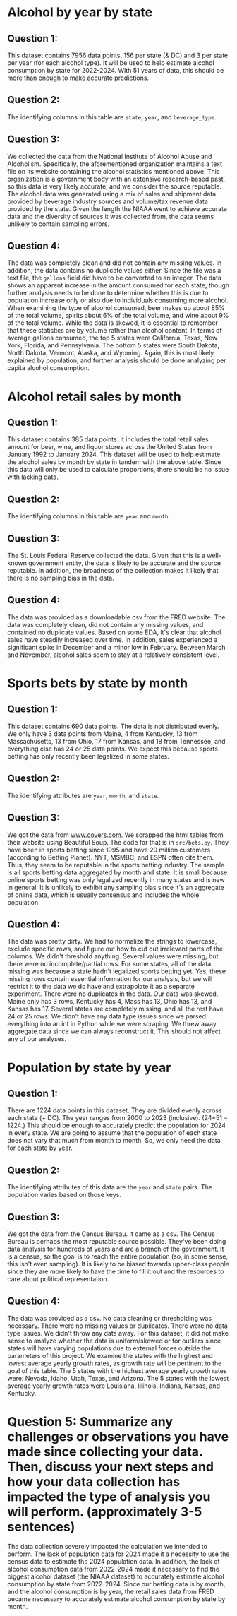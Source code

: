 # Alcohol by year by state

## Question 1: 
This dataset contains 7956 data points, 156 per state (& DC) and 3 per state per year (for each alcohol type). It will be used to help estimate alcohol consumption by state for 2022-2024. With 51 years of data, this should be more than enough to make accurate predictions.

## Question 2:
The identifying columns in this table are `state`, `year`, and `beverage_type`.

## Question 3:
We collected the data from the National Institute of Alcohol Abuse and Alcoholism. Specifically, the aforementioned organization maintains a text file on its website containing the alcohol statistics mentioned above. This organization is a government body with an extensive research-based past, so this data is very likely accurate, and we consider the source reputable. The alcohol data was generated using a mix of sales and shipment data provided by beverage industry sources and volume/tax revenue data provided by the state. Given the length the NIAAA went to achieve accurate data and the diversity of sources it was collected from, the data seems unlikely to contain sampling errors.

## Question 4:
The data was completely clean and did not contain any missing values. In addition, the data contains no duplicate values either. Since the file was a text file, the `gallons` field did have to be converted to an integer. The data shows an apparent increase in the amount consumed for each state, though further analysis needs to be done to determine whether this is due to population increase only or also due to individuals consuming more alcohol. When examining the type of alcohol consumed, beer makes up about 85% of the total volume, spirits about 6% of the total volume, and wine about 9% of the total volume. While the data is skewed, it is essential to remember that these statistics are by volume rather than alcohol content. In terms of average gallons consumed, the top 5 states were California, Texas, New York, Florida, and Pennsylvania. The bottom 5 states were South Dakota, North Dakota, Vermont, Alaska, and Wyoming. Again, this is most likely explained by population, and further analysis should be done analyzing per capita alcohol consumption.


# Alcohol retail sales by month

## Question 1:
This dataset contains 385 data points. It includes the total retail sales amount for beer, wine, and liquor stores across the United States from January 1992 to January 2024. This dataset will be used to help estimate the alcohol sales by month by state in tandem with the above table. Since this data will only be used to calculate proportions, there should be no issue with lacking data.

## Question 2:
The identifying columns in this table are `year` and `month`.

## Question 3:
The St. Louis Federal Reserve collected the data. Given that this is a well-known government entity, the data is likely to be accurate and the source reputable. In addition, the broadness of the collection makes it likely that there is no sampling bias in the data.

## Question 4:
The data was provided as a downloadable csv from the FRED website. The data was completely clean, did not contain any missing values, and contained no duplicate values. Based on some EDA, it's clear that alcohol sales have steadily increased over time. In addition, sales experienced a significant spike in December and a minor low in February. Between March and November, alcohol sales seem to stay at a relatively consistent level.

# Sports bets by state by month

## Question 1:
This dataset contains 690 data points. The data is not distributed evenly. We only have 3 data points from Maine, 4 from Kentucky, 13 from Massachusetts, 13 from Ohio, 17 from Kansas, and 18 from Tennessee, and everything else has 24 or 25 data points. We expect this because sports betting has only recently been legalized in some states.

## Question 2:
The identifying attributes are `year`, `month`, and `state`.

## Question 3:
We got the data from www.covers.com. We scrapped the html tables from their website using Beautiful Soup. The code for that is in `src/bets.py`. They have been in sports betting since 1995 and have 20 million customers (according to Betting Planet). NYT, MSMBC, and ESPN often cite them. Thus, they seem to be reputable in the sports betting industry. The sample is all sports betting data aggregated by month and state. It is small because online sports betting was only legalized recently in many states and is new in general. It is unlikely to exhibit any sampling bias since it's an aggregate of online data, which is usually consensus and includes the whole population.

## Question 4:
The data was pretty dirty. We had to normalize the strings to lowercase, exclude specific rows, and figure out how to cut out irrelevant parts of the columns. We didn't threshold anything. Several values were missing, but there were no incomplete/partial rows. For some states, all of the data missing was because a state hadn't legalized sports betting yet. Yes, these missing rows contain essential information for our analysis, but we will restrict it to the data we do have and extrapolate it as a separate experiment. There were no duplicates in the data. Our data was skewed. Maine only has 3 rows, Kentucky has 4, Mass has 13, Ohio has 13, and Kansas has 17. Several states are completely missing, and all the rest have 24 or 25 rows. We didn't have any data type issues since we parsed everything into an int in Python while we were scraping. We threw away aggregate data since we can always reconstruct it. This should not affect any of our analyses.

# Population by state by year

## Question 1:
There are 1224 data points in this dataset. They are divided evenly across each state (+ DC). The year ranges from 2000 to 2023 (inclusive). (24*51 = 1224.) This should be enough to accurately predict the population for 2024 in every state. We are going to assume that the population of each state does not vary that much from month to month. So, we only need the data for each state by year.

## Question 2:
The identifying attributes of this data are the `year` and `state` pairs. The population varies based on those keys.

## Question 3:
We got the data from the Census Bureau. It came as a csv. The Census Bureau is perhaps the most reputable source possible. They've been doing data analysis for hundreds of years and are a branch of the government. It is a census, so the goal is to reach the entire population (so, in some sense, this isn't even sampling). It is likely to be biased towards upper-class people since they are more likely to have the time to fill it out and the resources to care about political representation.

## Question 4:
The data was provided as a csv. No data cleaning or thresholding was necessary. There were no missing values or duplicates. There were no data type issues. We didn't throw any data away. For this dataset, it did not make sense to analyze whether the data is uniform/skewed or for outliers since states will have varying populations due to external forces outside the parameters of this project. We examine the states with the highest and lowest average yearly growth rates, as growth rate will be pertinent to the goal of this table. The 5 states with the highest average yearly growth rates were: Nevada, Idaho, Utah, Texas, and Arizona. The 5 states with the lowest average yearly growth rates were Louisiana, Illinois, Indiana, Kansas, and Kentucky.


# Question 5: Summarize any challenges or observations you have made since collecting your data. Then, discuss your next steps and how your data collection has impacted the type of analysis you will perform. (approximately 3-5 sentences)

The data collection severely impacted the calculation we intended to perform. The lack of population data for 2024 made it a necessity to use the census data to estimate the 2024 population data. In addition, the lack of alcohol consumption data from 2022-2024 made it necessary to find the biggest alcohol dataset (the NIAAA dataset) to accurately estimate alcohol consumption by state from 2022-2024. Since our betting data is by month, and the alcohol consumption is by year, the retail sales data from FRED became necessary to accurately estimate alcohol consumption by state by month.